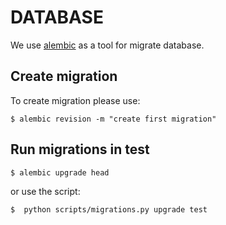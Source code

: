 # DATABASE

We use [alembic](https://alembic.sqlalchemy.org/) as a tool for migrate database.


## Create migration
To create migration please use:

```
$ alembic revision -m "create first migration"
```

## Run migrations in test

```
$ alembic upgrade head
```
or use the script:

```
$  python scripts/migrations.py upgrade test
```
